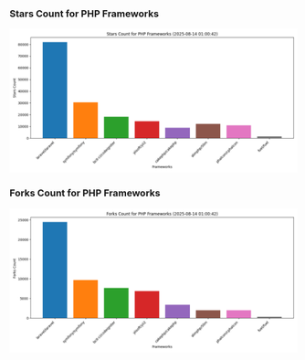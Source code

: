 ### Stars Count for PHP Frameworks

![Stars Chart](./archive/charts/20250814010042_stars_count.png)

### Forks Count for PHP Frameworks

![Forks Chart](./archive/charts/20250814010042_forks_count.png)

